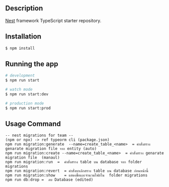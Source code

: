 ## Description

[Nest](https://github.com/nestjs/nest) framework TypeScript starter repository.

## Installation

```bash
$ npm install
```

## Running the app

```bash
# development
$ npm run start

# watch mode
$ npm run start:dev

# production mode
$ npm run start:prod
```

## Usage Command
```
-- nest migrations for team --
(npm or npx) -> ref typeorm cli (package.json)
npm run migration:generate  --name=create_table_<name>  = คำสั่งสราง genarate migration file จาก entity (auto)
npm run migration:create --name=create_table_<name>  = คำสั่งสราง genarate migration file  (manaul)
npm run migration:run  =  คำสั่งสราง table บน database จาก folder migrations
npm run migration:revert  = คำสั่งยกเลิกสราง table บน database ก่อนหน้านี้
npm run migration:show    = แสดงชื่อและจำนวนไฟล์ใน  folder migrations
npm run db:drop =  ลบ Database (edited)
```
